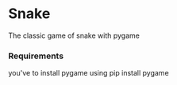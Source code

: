 # Snake

The classic game of snake with pygame

### Requirements
you've to install pygame using pip install pygame
